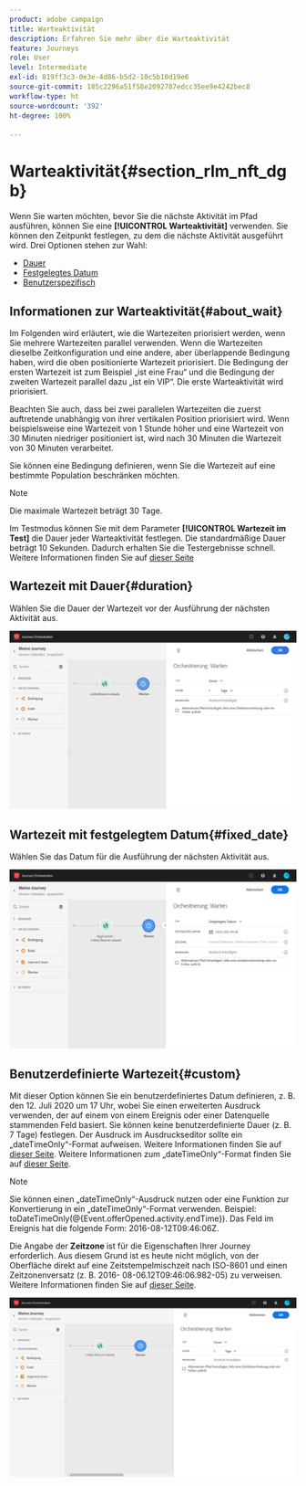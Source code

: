 ```yaml
---
product: adobe campaign
title: Warteaktivität
description: Erfahren Sie mehr über die Warteaktivität
feature: Journeys
role: User
level: Intermediate
exl-id: 819ff3c3-0e3e-4d86-b5d2-10c5b10d19e6
source-git-commit: 185c2296a51f58e2092787edcc35ee9e4242bec8
workflow-type: ht
source-wordcount: '392'
ht-degree: 100%

---
```


# Warteaktivität{#section_rlm_nft_dgb}

Wenn Sie warten möchten, bevor Sie die nächste Aktivität im Pfad ausführen, können Sie eine **[!UICONTROL Warteaktivität]** verwenden. Sie können den Zeitpunkt festlegen, zu dem die nächste Aktivität ausgeführt wird. Drei Optionen stehen zur Wahl:

* [Dauer](#duration)
* [Festgelegtes Datum](#fixed_date)
* [Benutzerspezifisch](#custom)

<!--* [Email send time optimization](#email_send_time_optimization)-->

## Informationen zur Warteaktivität{#about_wait}

Im Folgenden wird erläutert, wie die Wartezeiten priorisiert werden, wenn Sie mehrere Wartezeiten parallel verwenden. Wenn die Wartezeiten dieselbe Zeitkonfiguration und eine andere, aber überlappende Bedingung haben, wird die oben positionierte Wartezeit priorisiert. Die Bedingung der ersten Wartezeit ist zum Beispiel „ist eine Frau“ und die Bedingung der zweiten Wartezeit parallel dazu „ist ein VIP“. Die erste Warteaktivität wird priorisiert.

Beachten Sie auch, dass bei zwei parallelen Wartezeiten die zuerst auftretende unabhängig von ihrer vertikalen Position priorisiert wird. Wenn beispielsweise eine Wartezeit von 1 Stunde höher und eine Wartezeit von 30 Minuten niedriger positioniert ist, wird nach 30 Minuten die Wartezeit von 30 Minuten verarbeitet.

Sie können eine Bedingung definieren, wenn Sie die Wartezeit auf eine bestimmte Population beschränken möchten.

>[!NOTE]
>
>Die maximale Wartezeit beträgt 30 Tage.
>
>Im Testmodus können Sie mit dem Parameter **[!UICONTROL Wartezeit im Test]** die Dauer jeder Warteaktivität festlegen. Die standardmäßige Dauer beträgt 10 Sekunden. Dadurch erhalten Sie die Testergebnisse schnell. Weitere Informationen finden Sie auf [dieser Seite](../building-journeys/testing-the-journey.md)

## Wartezeit mit Dauer{#duration}

Wählen Sie die Dauer der Wartezeit vor der Ausführung der nächsten Aktivität aus.

![](../assets/journey55.png)

## Wartezeit mit festgelegtem Datum{#fixed_date}

Wählen Sie das Datum für die Ausführung der nächsten Aktivität aus.

![](../assets/journey56.png)

## Benutzerdefinierte Wartezeit{#custom}

Mit dieser Option können Sie ein benutzerdefiniertes Datum definieren, z. B. den 12. Juli 2020 um 17 Uhr, wobei Sie einen erweiterten Ausdruck verwenden, der auf einem von einem Ereignis oder einer Datenquelle stammenden Feld basiert. Sie können keine benutzerdefinierte Dauer (z. B. 7 Tage) festlegen. Der Ausdruck im Ausdruckseditor sollte ein „dateTimeOnly“-Format aufweisen. Weitere Informationen finden Sie auf [dieser Seite](../expression/expressionadvanced.md). Weitere Informationen zum „dateTimeOnly“-Format finden Sie auf [dieser Seite](../expression/data-types.md).

>[!NOTE]
>
>Sie können einen „dateTimeOnly“-Ausdruck nutzen oder eine Funktion zur Konvertierung in ein „dateTimeOnly“-Format verwenden. Beispiel: toDateTimeOnly(@{Event.offerOpened.activity.endTime}). Das Feld im Ereignis hat die folgende Form: 2016-08-12T09:46:06Z.
>
>Die Angabe der **Zeitzone** ist für die Eigenschaften Ihrer Journey erforderlich. Aus diesem Grund ist es heute nicht möglich, von der Oberfläche direkt auf eine Zeitstempelmischzeit nach ISO-8601 und einen Zeitzonenversatz (z. B. 2016- 08-06.12T09:46:06.982-05) zu verweisen. Weitere Informationen finden Sie auf [dieser Seite](../building-journeys/timezone-management.md).

![](../assets/journey57.png)

<!--## Email send time optimization{#email_send_time_optimization}

>[!CAUTION]
>
>The email send time optimization capability is only available to customers who use the [Adobe Experience Platform Data Connector](https://docs.adobe.com/content/help/en/campaign-standard/using/developing/mapping-campaign-and-aep-data/aep-about-data-connector.html).

This type of wait uses a score calculated in the Adobe Experience Platform. The score calculates the propensity to click or open an email in the future based on past behavior. Note that the algorithm calculating the score needs a certain amount of data to work. As a result, when it does not have enough data, the default wait time will apply. At publication time, you’ll be notified that the default time applies.

>[!NOTE]
>
>The first event of your journey must have a namespace.
>
>This capability is only available after an **[!UICONTROL Email]** activity. You need to have Adobe Campaign Standard.

1. In the **[!UICONTROL Amount of time]** field, define the number of hours to consider to optimize email sending.
1. In the **[!UICONTROL Optimization type]** field, choose if the optimization should increase clicks or opens.
1. In the **[!UICONTROL Default time]** field, define the default time to wait if the predictive send time score is not available.

    >[!NOTE]
    >
    >Note that the send time score can be unavailable because there is not enough data to perform the calculation. In this case, you will be informed, at publication time, that the default time applies.

![](../assets/journey57bis.png)-->

